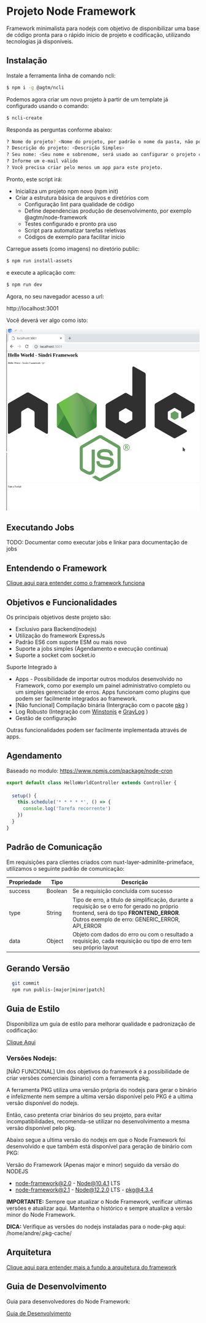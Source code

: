 # Projeto Node Framework

Framework minimalista para nodejs com objetivo de disponibilizar uma base de código pronta para o rápido inicio de
projeto e codificação, utilizando tecnologias já disponíveis.

## Instalação

Instale a ferramenta linha de comando ncli:

```bash
$ npm i -g @agtm/ncli
```

Podemos agora criar um novo projeto à partir de um template já configurado usando o comando:

```bash
$ ncli-create
```

Responda as perguntas conforme abaixo:

```bash
? Nome do projeto? <Nome do projeto, por padrão o nome da pasta, não pode conter caracteres especiais>
? Descrição do projeto: <Descrição Simples>
? Seu nome: <Seu nome e sobrenome, será usado ao configurar o projeto com npm>
? Informe um e-mail válido 
? Você precisa criar pelo menos um app para este projeto.

```

Pronto, este script irá:

* Inicializa um projeto npm novo (npm init)
* Criar a estrutura básica de arquivos e diretórios com
  * Configuração lint para qualidade de código
  * Define dependencias produção de desenvolvimento, por exemplo @agtm/node-framework
  * Testes configurado e pronto pra uso
  * Script para automatizar tarefas reletivas
  * Códigos de exemplo para facilitar inicio

Carregue assets (como imagens) no diretório public:  

```bash
$ npm run install-assets
```

e execute a aplicação com:

```bash
$ npm run dev
```

Agora, no seu navegador acesso a url:

http://localhost:3001

Você deverá ver algo como isto:

![Screen01](./docs/img/image001.png)


## Executando Jobs

TODO: Documentar como executar jobs e linkar para documentação de jobs


## Entendendo o Framework

[Clique aqui para entender como o framework funciona](./docs/entendendo_o_node_framework.md)

## Objetivos e Funcionalidades

Os principais objetivos deste projeto são:

* Exclusivo para Backend(nodejs)
* Utilização do framework ExpressJs
* Padrão ES6 com suporte ESM ou mais novo
* Suporte a jobs simples (Agendamento e execução continua) 
* Suporte a socket com socket.io

Suporte Integrado à

* Apps - Possibilidade de importar outros modulos desenvolvido no Framework, como por exemplo um painel
  administrativo completo ou um simples gerenciador de erros. Apps funcionam como plugins que podem ser facilmente
  integrados ao framework.
* [Não funcional] Compilação binária (Intergração com o pacote [pkg](https://www.npmjs.com/package/pkg) )
* Log Robusto (Integração com [Winstonjs](https://github.com/winstonjs/winston) e [GrayLog](https://www.graylog.org/) )
* Gestão de configuração    

Outras funcionalidades podem ser facilmente implementada através de apps.

## Agendamento

Baseado no modulo:
https://www.npmjs.com/package/node-cron

```javascript
export default class HelloWorldController extends Controller {

  setup() {
    this.schedule('* * * * *', () => {
      console.log('Tarefa recorrente')
    })
  }
}

```
## Padrão de Comunicação

Em requisições para clientes criados com nuxt-layer-adminlite-primeface, utilizamos o seguinte padrão de comunicação:

| Propriedade | Tipo    | Descrição                                                                                                                                                                                      |
|-------------|---------|------------------------------------------------------------------------------------------------------------------------------------------------------------------------------------------------|
| success     | Boolean | Se a requisição concluída com sucesso                                                                                                                                                          |
| type        | String  | Tipo de erro, a titulo de simplificação, durante a requisição se o erro for gerado no próprio frontend, será do tipo **FRONTEND_ERROR**.<br/> Outros exemplo de erro: GENERIC_ERROR, API_ERROR |
| data        | Object  | Objeto com dados do erro ou com o resultado a requisição, cada requisição ou tipo de erro tem seu próprio layout                                                                               |




## Gerando Versão

```bash  
  git commit  
  npm run publis-[major|minor|patch]  
```

## Guia de Estilo

Disponibiliza um guia de estilo para melhorar qualidade e padronização de codificação:

[Clique Aqui](./docs/guia_de_estilo.md)

### Versões Nodejs:
[NÃO FUNCIONAL]
Um dos objetivos do framework é a possibilidade de criar versões comerciais (binario) com a ferramenta pkg.

A ferramenta PKG utiliza uma versão própria do nodejs para gerar o binário e infelizmente nem sempre a ultima versão
disponível pelo PKG é a ultima versão disponível do nodejs.

Então, caso pretenta criar binários do seu projeto, para evitar incompatibilidades, recomenda-se utilizar no
desenvolvimento a mesma versão disponível pelo pkg.

Abaixo segue a ultima versão do nodejs em que o Node Framework foi desenvolvido e que também está disponível
para geração de binário com PKG:

Versão do Framework (Apenas major e minor) seguido da versão do NODEJS

* node-framework@2.0 - Node@10.4.1 LTS
* node-framework@2.1 - Node@12.2.0 LTS - pkg@4.3.4

**IMPORTANTE:** Sempre que atualizar o Node Framework, verificar ultimas versões e atualizar aqui. Mantenha o
histórico e sempre atualize a versão minor do Node Framework.

**DICA:** Verifique as versões do nodejs instaladas para o node-pkg aqui: /home/andre/.pkg-cache/

## Arquitetura

[Clique aqui para entender mais a fundo a arquitetura do framework](./docs/arquitetura.md)

## Guia de Desenvolvimento

Guia para desenvolvedores do Node Framework:

[Guia de Desenvolvimento](./docs/guia_de_desenvolvimento.md)
